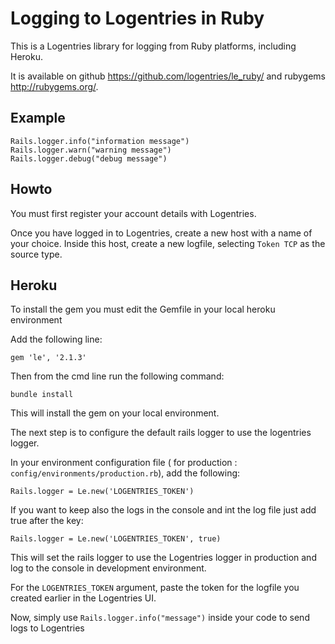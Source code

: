 Logging to Logentries in Ruby
=============================

This is a Logentries library for logging from Ruby platforms, including Heroku.

It is available on github <https://github.com/logentries/le_ruby/> and rubygems
<http://rubygems.org/>.


Example
-------

    Rails.logger.info("information message")
    Rails.logger.warn("warning message")
    Rails.logger.debug("debug message")


Howto
-----

You must first register your account details with Logentries. 

Once you have logged in to Logentries, create a new host with a name of your choice.
Inside this host, create a new logfile, selecting `Token TCP` as the source type.

Heroku
------

To install the gem you must edit the Gemfile in your local heroku environment

Add the following line:

    gem 'le', '2.1.3'

Then from the cmd line run the following command:

    bundle install

This will install the gem on your local environment.

The next step is to configure the default rails logger to use the logentries
logger.

In your environment configuration file ( for production : `config/environments/production.rb`), add the following:

    Rails.logger = Le.new('LOGENTRIES_TOKEN')
    
If you want to keep also the logs in the console and int the log file just add true after the key:

    Rails.logger = Le.new('LOGENTRIES_TOKEN', true)

This will set the rails logger to use the Logentries logger in production and log to the console in development environment.

For the `LOGENTRIES_TOKEN` argument, paste the token for the logfile you created earlier in the Logentries UI.

Now, simply use `Rails.logger.info("message")` inside your code to send logs to Logentries
